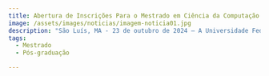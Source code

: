 ```yaml
---
title: Abertura de Inscrições Para o Mestrado em Ciência da Computação na UFMA – Campus Bacanga
image: /assets/images/noticias/imagem-noticia01.jpg
description: "São Luís, MA - 23 de outubro de 2024 – A Universidade Federal do Maranhão (UFMA), campus Bacanga, em São Luís, anuncia a abertura das inscrições para o processo seletivo do Mestrado em Ciência da Computação. Interessados em avançar suas carreiras acadêmicas e ingressar no mundo da pesquisa científica e tecnológica já podem se candidatar. As inscrições estarão abertas a partir de 1º de novembro de 2024 e se estenderão até o 15 de dezembro de 2024. Sobre o ProgramaPrograma de Pós-Graduação em Ciência da Computação da UFMA é voltado para o desenvolvimento de pesquisas de ponta em áreas como inteligência artificial, ciência de dados, sistemas distribuídos, engenharia de software, e visão computacional. O curso oferece uma formação sólida, focada em pesquisa aplicada e inovação tecnológica, além de promover o desenvolvimento de soluções computacionais que impactam diretamente o cenário científico, industrial e social.As inscrições para o processo seletivo estarão abertas de 18 de outubro de 2024 até o dia 14 de novembro de 2024, às 23:59. O curso é uma excelente oportunidade para profissionais da área de Tecnologia da Informação que desejam aprimorar seus conhecimentos e contribuir com a pesquisa acadêmica na área.As inscrições devem ser realizadas exclusivamente online, através do site oficial do Programa de Pós-Graduação em Ciência da Computação da UFMA. O edital completo com todos os detalhes, incluindo o conteúdo programático da prova, orientações para a submissão do projeto e critérios de avaliação, está disponível no portal da UFMA.Para mais informações, os candidatos podem entrar em contato com a coordenação do programa pelo e-mail ppgcc@ufma.br ou pelo telefone (98) 3272-8725."
tags:
  - Mestrado
  - Pós-graduação

---
```





